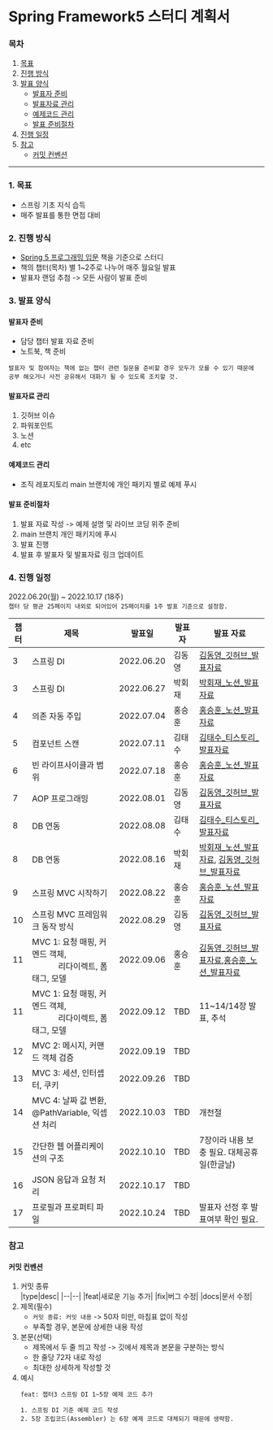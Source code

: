 # Spring Framework5 스터디 계획서
### 목차
1. [목표](#1-목표)
2. [진행 방식](#2-진행-방식)
3. [발표 양식](#3-발표-양식)
   * [발표자 준비](#발표자-준비)
   * [발표자료 관리](#발표자료-관리)
   * [예제코드 관리](#예제코드-관리)
   * [발표 준비절차](#발표-준비절차)
4. [진행 일정](#4-진행-일정)
5. [참고](#참고)
   * [커밋 컨벤션](#커밋-컨벤션)

---

### 1. 목표
- 스프링 기초 지식 습득
- 매주 발표를 통한 면접 대비

### 2. 진행 방식
- [Spring 5 프로그래밍 입문](http://www.yes24.com/Product/Goods/62268795) 책을 기준으로 스터디   
- 책의 챕터(목차) 별 1~2주로 나누어 매주 월요일 발표
- 발표자 랜덤 추첨 -> 모든 사람이 발표 준비

### 3. 발표 양식
#### 발표자 준비
  + 담당 챕터 발표 자료 준비
  + 노트북, 책 준비
  ```
  발표자 및 참여자는 책에 없는 챕터 관련 질문을 준비할 경우 모두가 모를 수 있기 때문에 
  공부 해오거나 사전 공유해서 대화가 될 수 있도록 조치할 것.
  ```
  
#### 발표자료 관리
1) 깃허브 이슈
2) 파워포인트
3) 노션
4) etc

#### 예제코드 관리
* 조직 레포지토리 main 브랜치에 개인 패키지 별로 예제 푸시

#### 발표 준비절차
  1. 발표 자료 작성 -> 예제 설명 및 라이브 코딩 위주 준비
  2. main 브랜치 개인 패키지에 푸시
  3. 발표 진행
  4. 발표 후 발표자 및 발표자료 링크 업데이트

### 4. 진행 일정
2022.06.20(월) ~ 2022.10.17 (18주)   
`챕터 당 평균 25페이지 내외로 되어있어 25페이지를 1주 발표 기준으로 설정함.`

|챕터|제목|발표일|발표자|발표 자료|
|-|-|-|-|-|
|3|스프링 DI|2022.06.20|김동영|[김동영_깃허브_발표자료](https://github.com/IDT-Spring-Study/Spring5-Practice/issues/1)|
|3|스프링 DI|2022.06.27|박회재|[박회재_노션_발표자료](https://cuboid-expert-37b.notion.site/Spring5-d4c1683f9c8f4cf0b68792ab1f608b64)|
|4|의존 자동 주입|2022.07.04|홍승훈|[홍승훈_노션_발표자료](https://www.notion.so/Chapter-4-631fa59be76a4c6cb918e40da7f9d77e)|
|5|컴포넌트 스캔|2022.07.11|김태수|[김태수_티스토리_발표자료](https://lollolzkk.tistory.com/113?category=0)|
|6|빈 라이프사이클과 범위|2022.07.18|홍승훈|[홍승훈_노션_발표자료](https://www.notion.so/Chapter-6-638f395120a24d7d9e7f1bc85d235579)|
|7|AOP 프로그래밍|2022.08.01|김동영|[김동영_깃허브_발표자료](https://github.com/IDT-Spring-Study/Spring5-Practice/blob/5035cf90b1f264b14ebac228e40e66cb2a82f661/src/main/java/com/study/kdy/chapter07/7%EC%9E%A5_AOP_%ED%94%84%EB%A1%9C%EA%B7%B8%EB%9E%98%EB%B0%8D.md)|
|8|DB 연동|2022.08.08|김태수|[김태수_티스토리_발표자료](https://lollolzkk.tistory.com/117)|
|8|DB 연동|2022.08.16|박회재|[박회재_노션_발표자료](https://cuboid-expert-37b.notion.site/Transaction-61ee1ad067004cca90ea04c41fea7a7f),&nbsp;[김동영_깃허브_발표자료](https://github.com/IDT-Spring-Study/Spring5-Practice/blob/775ec96a95df4db83acf4d58e8ee412cfd268c73/src/main/java/com/study/kdy/chapter08/8%EC%9E%A5_DB_%EC%97%B0%EB%8F%99.md)|
|9|스프링 MVC 시작하기|2022.08.22|홍승훈|[홍승훈_노션_발표자료](https://www.notion.so/Chapter-9-MVC-49e600d40998401b83b1376f83f3da89)|
|10|스프링 MVC 프레임워크 동작 방식|2022.08.29|김동영|[김동영_깃허브_발표자료](https://github.com/IDT-Spring-Study/Spring5-Practice/blob/9250f7e121d337f330c547d14f085ca79f44bd96/src/main/java/com/study/kdy/chapter10/10%EC%9E%A5_%EC%8A%A4%ED%94%84%EB%A7%81_MVC_%ED%94%84%EB%A0%88%EC%9E%84%EC%9B%8C%ED%81%AC_%EB%8F%99%EC%9E%91_%EB%B0%A9%EC%8B%9D.md)|
|11|MVC 1: 요청 매핑, 커멘드 객체,<br/>&nbsp;&nbsp;&nbsp;&nbsp;&nbsp;&nbsp;&nbsp;&nbsp;&nbsp;&nbsp;&nbsp;&nbsp;리다이렉트, 폼 태그, 모델|2022.09.06|홍승훈|[김동영_깃허브_발표자료](https://github.com/IDT-Spring-Study/Spring5-Practice/blob/main/src/main/java/com/study/kdy/chapter11/11%EC%9E%A5_MVC1_%EC%9A%94%EC%B2%AD%EB%A7%A4%ED%95%91_%EC%BB%A4%EB%A7%A8%EB%93%9C%EA%B0%9D%EC%B2%B4_%EB%A6%AC%EB%8B%A4%EC%9D%B4%EB%A0%89%ED%8A%B8_%ED%8F%BC%ED%83%9C%EA%B7%B8_%EB%AA%A8%EB%8D%B8.md),[홍승훈_노션_발표자료](https://www.notion.so/Chapter-11-MVC1-d52baa3bd13947a2b39bbfebab6cef14.md)|
|11|MVC 1: 요청 매핑, 커멘드 객체,<br/>&nbsp;&nbsp;&nbsp;&nbsp;&nbsp;&nbsp;&nbsp;&nbsp;&nbsp;&nbsp;&nbsp;&nbsp;리다이렉트, 폼 태그, 모델|2022.09.12|TBD|11~14/14장 발표, 추석|
|12|MVC 2: 메시지, 커맨드 객체 검증|2022.09.19|TBD||
|13|MVC 3: 세션, 인터셉터, 쿠키|2022.09.26|TBD||
|14|MVC 4: 날짜 값 변환, @PathVariable, 익셉션 처리|2022.10.03|TBD|개천절|
|15|간단한 웹 어플리케이션의 구조|2022.10.10|TBD|7장이라 내용 보충 필요. 대체공휴일(한글날)|
|16|JSON 응답과 요청 처리|2022.10.17|TBD||
|17|프로필과 프로퍼티 파일|2022.10.24|TBD|발표자 선정 후 발표여부 확인 필요.|

### 참고
#### 커밋 컨벤션
  1. 커밋 종류   
     |type|desc|
     |--|--|
     |feat|새로운 기능 추가|
     |fix|버그 수정|
     |docs|문서 수정|
  2. 제목(필수)
     - `커밋 종류: 커밋 내용` -> 50자 미만, 마침표 없이 작성
     - 부족할 경우, 본문에 상세한 내용 작성
  3. 본문(선택)
     - 제목에서 두 줄 띄고 작성 -> 깃에서 제목과 본문을 구분하는 방식
     - 한 줄당 72자 내로 작성
     - 최대한 상세하게 작성할 것
  4. 예시
     ```
     feat: 챕터3 스프링 DI 1~5장 예제 코드 추가
  
     1. 스프링 DI 기준 예제 코드 작성
     2. 5장 조립코드(Assembler) 는 6장 예제 코드로 대체되기 때문에 생략함.
     ```
